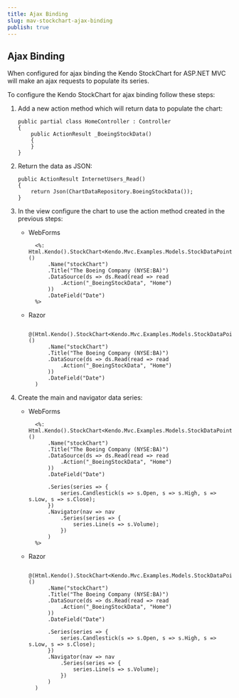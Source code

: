 ```yaml
---
title: Ajax Binding
slug: mav-stockchart-ajax-binding
publish: true
---
```


## Ajax Binding

When configured for ajax binding the Kendo StockChart for ASP.NET MVC will make an ajax requests to populate its series.

To configure the Kendo StockChart for ajax binding follow these steps:

1.  Add a new action method which will return data to populate the chart:

	    public partial class HomeController : Controller
	    {
	        public ActionResult _BoeingStockData()
	        {	
	        }
	    }

2.  Return the data as JSON:

        public ActionResult InternetUsers_Read()
        {
            return Json(ChartDataRepository.BoeingStockData());
        }

3.  In the view configure the chart to use the action method created in the previous steps:
    - WebForms

            <%: Html.Kendo().StockChart<Kendo.Mvc.Examples.Models.StockDataPoint>()
		        .Name("stockChart")
		        .Title("The Boeing Company (NYSE:BA)")
		        .DataSource(ds => ds.Read(read => read
		            .Action("_BoeingStockData", "Home")
		        ))
		        .DateField("Date")
            %>
    - Razor

            @(Html.Kendo().StockChart<Kendo.Mvc.Examples.Models.StockDataPoint>()
		        .Name("stockChart")
		        .Title("The Boeing Company (NYSE:BA)")
		        .DataSource(ds => ds.Read(read => read
		            .Action("_BoeingStockData", "Home")
		        ))
		        .DateField("Date")
            )

4. Create the main and navigator data series:
    - WebForms

            <%: Html.Kendo().StockChart<Kendo.Mvc.Examples.Models.StockDataPoint>()
		        .Name("stockChart")
		        .Title("The Boeing Company (NYSE:BA)")
		        .DataSource(ds => ds.Read(read => read
		            .Action("_BoeingStockData", "Home")
		        ))
		        .DateField("Date")

		        .Series(series => {
		            series.Candlestick(s => s.Open, s => s.High, s => s.Low, s => s.Close);
		        })
		        .Navigator(nav => nav
		            .Series(series => {
		                series.Line(s => s.Volume);
		            })
		        )
            %>
    - Razor

            @(Html.Kendo().StockChart<Kendo.Mvc.Examples.Models.StockDataPoint>()
		        .Name("stockChart")
		        .Title("The Boeing Company (NYSE:BA)")
		        .DataSource(ds => ds.Read(read => read
		            .Action("_BoeingStockData", "Home")
		        ))
		        .DateField("Date")

		        .Series(series => {
		            series.Candlestick(s => s.Open, s => s.High, s => s.Low, s => s.Close);
		        })
		        .Navigator(nav => nav
		            .Series(series => {
		                series.Line(s => s.Volume);
		            })
		        )
            ) 
